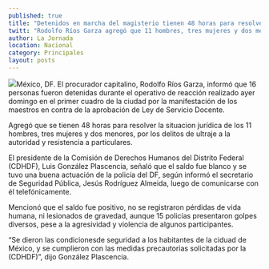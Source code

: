 ```yaml
---
published: true
title: "Detenidos en marcha del magisterio tienen 48 horas para resolver situación jurídica: PGJDF"
twitt: "Rodolfo Ríos Garza agregó que 11 hombres, tres mujeres y dos menores fueron detenidos por los presuntos delitos de ultraje a la autoridad y resistencia a particulares"
author: La Jornada
location: Nacional
category: Principales
layout: posts
---
```


![](http://i.imgur.com/Wtxe5tem.jpg)México, DF. El procurador capitalino, Rodolfo Ríos Garza, informó que 16 personas fueron detenidas durante el operativo de reacción realizado ayer domingo en el primer cuadro de la ciudad por la manifestación de los maestros en contra de la aprobación de Ley de Servicio Docente.

Agregó que se tienen 48 horas para resolver la situacion jurídica de los 11 hombres, tres mujeres y dos menores, por los delitos de ultraje a la autoridad y resistencia a particulares.

El presidente de la Comisión de Derechos Humanos del Distrito Federal (CDHDF), Luis González Plascencia, señaló que el saldo fue blanco y se tuvo una buena actuación de la policía del DF, según informó el secretario de Seguridad Pública, Jesús Rodríguez Almeida, luego de comunicarse con él telefónicamente.

Mencionó que el saldo fue positivo, no se registraron pérdidas de vida humana, ni lesionados de gravedad, aunque 15 policías presentaron golpes diversos, pese a la agresividad y violencia de algunos participantes.

“Se dieron las condicionesde seguridad a los habitantes de la ciduad de México, y se cumplieron con las medidas precautorias solicitadas por la (CDHDF)”, dijo González Plascencia.
